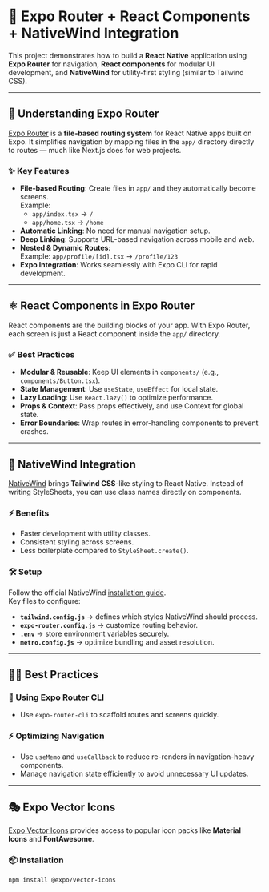 # 🚀 Expo Router + React Components + NativeWind Integration

This project demonstrates how to build a **React Native** application using **Expo Router** for navigation, **React components** for modular UI development, and **NativeWind** for utility-first styling (similar to Tailwind CSS).

---

## 📂 Understanding Expo Router

[Expo Router](https://expo.github.io/router/docs) is a **file-based routing system** for React Native apps built on Expo. It simplifies navigation by mapping files in the `app/` directory directly to routes — much like Next.js does for web projects.

### ✨ Key Features
- **File-based Routing**: Create files in `app/` and they automatically become screens.  
  Example:  
  - `app/index.tsx` → `/`  
  - `app/home.tsx` → `/home`
- **Automatic Linking**: No need for manual navigation setup.
- **Deep Linking**: Supports URL-based navigation across mobile and web.
- **Nested & Dynamic Routes**:  
  Example: `app/profile/[id].tsx` → `/profile/123`
- **Expo Integration**: Works seamlessly with Expo CLI for rapid development.

---

## ⚛️ React Components in Expo Router

React components are the building blocks of your app. With Expo Router, each screen is just a React component inside the `app/` directory.

### ✅ Best Practices
- **Modular & Reusable**: Keep UI elements in `components/` (e.g., `components/Button.tsx`).
- **State Management**: Use `useState`, `useEffect` for local state.
- **Lazy Loading**: Use `React.lazy()` to optimize performance.
- **Props & Context**: Pass props effectively, and use Context for global state.
- **Error Boundaries**: Wrap routes in error-handling components to prevent crashes.

---

## 🎨 NativeWind Integration

[NativeWind](https://www.nativewind.dev/) brings **Tailwind CSS**-like styling to React Native. Instead of writing StyleSheets, you can use class names directly on components.

### ⚡ Benefits
- Faster development with utility classes.
- Consistent styling across screens.
- Less boilerplate compared to `StyleSheet.create()`.

### 🛠 Setup
Follow the official NativeWind [installation guide](https://www.nativewind.dev/quick-starts/expo).  
Key files to configure:
- **`tailwind.config.js`** → defines which styles NativeWind should process.
- **`expo-router.config.js`** → customize routing behavior.
- **`.env`** → store environment variables securely.
- **`metro.config.js`** → optimize bundling and asset resolution.

---

## 🧑‍💻 Best Practices

### 🔧 Using Expo Router CLI
- Use `expo-router-cli` to scaffold routes and screens quickly.

### ⚡ Optimizing Navigation
- Use `useMemo` and `useCallback` to reduce re-renders in navigation-heavy components.
- Manage navigation state efficiently to avoid unnecessary UI updates.

---

## 🎭 Expo Vector Icons

[Expo Vector Icons](https://docs.expo.dev/guides/icons/) provides access to popular icon packs like **Material Icons** and **FontAwesome**.

### 📦 Installation
```bash
npm install @expo/vector-icons
